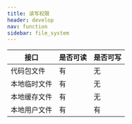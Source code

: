 ```yaml
---
title: 读写权限
header: develop
nav: function
sidebar: file_system
---
```




 

|接口|是否可读|是否可写|
|-|-|-|
|代码包文件|有|无|
|本地临时文件|有|无|
|本地缓存文件|有|无|
|本地用户文件|有|有|

